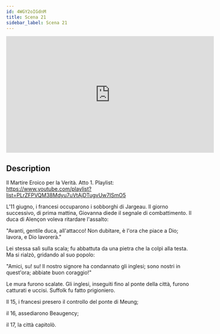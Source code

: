 ```yaml
---
id: 4WGY2oIGdnM
title: Scena 21
sidebar_label: Scena 21
---
```


<iframe
  width="560"
  height="315"
  src="https://www.youtube.com/embed/4WGY2oIGdnM"
  title="YouTube video player"
  frameborder="0"
  allow="accelerometer; autoplay; clipboard-write; encrypted-media; gyroscope; picture-in-picture; web-share"
  referrerpolicy="strict-origin-when-cross-origin"
  allowfullscreen
></iframe>

## Description

Il Martire Eroico per la Verità. Atto 1. 
Playlist: https://www.youtube.com/playlist?list=PLrZFPVQM38Mdyu7uVtAjDTugvUw7ISmO5 

L'11 giugno, i francesi occuparono i sobborghi di Jargeau. Il giorno successivo, di prima mattina, Giovanna diede il segnale di combattimento. Il duca di Alençon voleva ritardare l'assalto:

"Avanti, gentile duca, all'attacco! Non dubitare, è l'ora che piace a Dio; lavora, e Dio lavorerà."

Lei stessa salì sulla scala; fu abbattuta da una pietra che la colpì alla testa. Ma si rialzò, gridando al suo popolo:

"Amici, su! su! Il nostro signore ha condannato gli inglesi; sono nostri in quest'ora; abbiate buon coraggio!"

Le mura furono scalate. Gli inglesi, inseguiti fino al ponte della città, furono catturati e uccisi. Suffolk fu fatto prigioniero.

Il 15, i francesi presero il controllo del ponte di Meung;

il 16, assediarono Beaugency;

il 17, la città capitolò.
